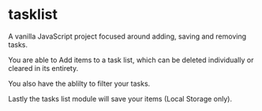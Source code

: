 # tasklist
A vanilla JavaScript project focused around adding, saving and removing tasks.

You are able to Add items to a task list, which can be deleted individually or cleared in its entirety. 

You also have the ablilty to filter your tasks.

Lastly the tasks list module will save your items (Local Storage only).
